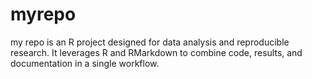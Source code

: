 # myrepo
my repo is an R project designed for data analysis and reproducible research.   It leverages R and RMarkdown to combine code, results, and documentation in a single workflow.
